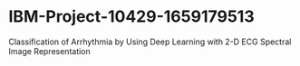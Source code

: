 # IBM-Project-10429-1659179513
Classification of Arrhythmia by Using Deep Learning with 2-D ECG Spectral Image Representation
